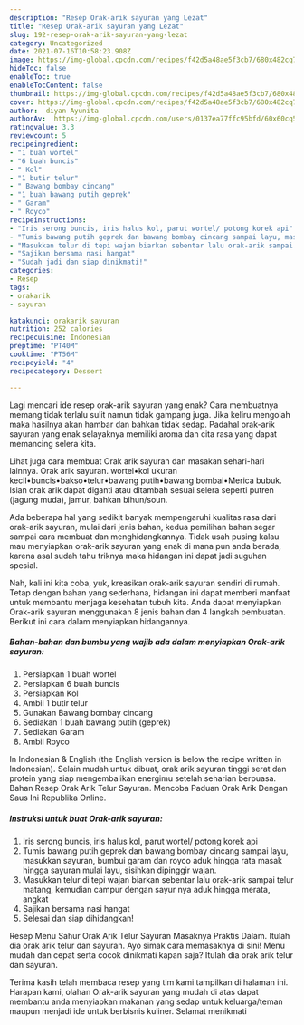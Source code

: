```yaml
---
description: "Resep Orak-arik sayuran yang Lezat"
title: "Resep Orak-arik sayuran yang Lezat"
slug: 192-resep-orak-arik-sayuran-yang-lezat
category: Uncategorized
date: 2021-07-16T10:58:23.908Z
image: https://img-global.cpcdn.com/recipes/f42d5a48ae5f3cb7/680x482cq70/orak-arik-sayuran-foto-resep-utama.jpg
hideToc: false
enableToc: true
enableTocContent: false
thumbnail: https://img-global.cpcdn.com/recipes/f42d5a48ae5f3cb7/680x482cq70/orak-arik-sayuran-foto-resep-utama.jpg
cover: https://img-global.cpcdn.com/recipes/f42d5a48ae5f3cb7/680x482cq70/orak-arik-sayuran-foto-resep-utama.jpg
author:  diyan Ayunita
authorAv:  https://img-global.cpcdn.com/users/0137ea77ffc95bfd/60x60cq50/avatar.jpg
ratingvalue: 3.3
reviewcount: 5
recipeingredient:
- "1 buah wortel"
- "6 buah buncis"
- " Kol"
- "1 butir telur"
- " Bawang bombay cincang"
- "1 buah bawang putih geprek"
- " Garam"
- " Royco"
recipeinstructions:
- "Iris serong buncis, iris halus kol, parut wortel/ potong korek api"
- "Tumis bawang putih geprek dan bawang bombay cincang sampai layu, masukkan sayuran, bumbui garam dan royco aduk hingga rata masak hingga sayuran mulai layu, sisihkan dipinggir wajan."
- "Masukkan telur di tepi wajan biarkan sebentar lalu orak-arik sampai telur matang, kemudian campur dengan sayur nya aduk hingga merata, angkat"
- "Sajikan bersama nasi hangat"
- "Sudah jadi dan siap dinikmati!"
categories:
- Resep
tags:
- orakarik
- sayuran

katakunci: orakarik sayuran 
nutrition: 252 calories
recipecuisine: Indonesian
preptime: "PT40M"
cooktime: "PT56M"
recipeyield: "4"
recipecategory: Dessert

---
```



Lagi mencari ide resep orak-arik sayuran yang enak? Cara membuatnya memang tidak terlalu sulit namun tidak gampang juga. Jika keliru mengolah maka hasilnya akan hambar dan bahkan tidak sedap. Padahal orak-arik sayuran yang enak selayaknya memiliki aroma dan cita rasa yang dapat memancing selera kita.


Lihat juga cara membuat Orak arik sayuran dan masakan sehari-hari lainnya. Orak arik sayuran. wortel•kol ukuran kecil•buncis•bakso•telur•bawang putih•bawang bombai•Merica bubuk. Isian orak arik dapat diganti atau ditambah sesuai selera seperti putren (jagung muda), jamur, bahkan bihun/soun.

Ada beberapa hal yang sedikit banyak mempengaruhi kualitas rasa dari orak-arik sayuran, mulai dari jenis bahan, kedua pemilihan bahan segar sampai cara membuat dan menghidangkannya. Tidak usah pusing kalau mau menyiapkan orak-arik sayuran yang enak di mana pun anda berada, karena asal sudah tahu triknya maka hidangan ini dapat jadi suguhan spesial.


Nah, kali ini kita coba, yuk, kreasikan orak-arik sayuran sendiri di rumah. Tetap dengan bahan yang sederhana, hidangan ini dapat memberi manfaat untuk membantu menjaga kesehatan tubuh kita. Anda dapat menyiapkan Orak-arik sayuran menggunakan 8 jenis bahan dan 4 langkah pembuatan. Berikut ini cara dalam menyiapkan hidangannya.

<!--inarticleads1-->

##### Bahan-bahan dan bumbu yang wajib ada dalam menyiapkan Orak-arik sayuran:

1. Persiapkan 1 buah wortel
1. Persiapkan 6 buah buncis
1. Persiapkan  Kol
1. Ambil 1 butir telur
1. Gunakan  Bawang bombay cincang
1. Sediakan 1 buah bawang putih (geprek)
1. Sediakan  Garam
1. Ambil  Royco


In Indonesian &amp; English (the English version is below the recipe written in Indonesian). Selain mudah untuk dibuat, orak arik sayuran tinggi serat dan protein yang siap mengembalikan energimu setelah seharian berpuasa. Bahan Resep Orak Arik Telur Sayuran. Mencoba Paduan Orak Arik Dengan Saus Ini Republika Online. 

<!--inarticleads2-->

##### Instruksi untuk buat Orak-arik sayuran:

1. Iris serong buncis, iris halus kol, parut wortel/ potong korek api
1. Tumis bawang putih geprek dan bawang bombay cincang sampai layu, masukkan sayuran, bumbui garam dan royco aduk hingga rata masak hingga sayuran mulai layu, sisihkan dipinggir wajan.
1. Masukkan telur di tepi wajan biarkan sebentar lalu orak-arik sampai telur matang, kemudian campur dengan sayur nya aduk hingga merata, angkat
1. Sajikan bersama nasi hangat
1. Selesai dan siap dihidangkan!

Resep Menu Sahur Orak Arik Telur Sayuran Masaknya Praktis Dalam. Itulah dia orak arik telur dan sayuran. Ayo simak cara memasaknya di sini! Menu mudah dan cepat serta cocok dinikmati kapan saja? Itulah dia orak arik telur dan sayuran. 

Terima kasih telah membaca resep yang tim kami tampilkan di halaman ini. Harapan kami, olahan Orak-arik sayuran yang mudah di atas dapat membantu anda menyiapkan makanan yang sedap untuk keluarga/teman maupun menjadi ide untuk berbisnis kuliner. Selamat menikmati
